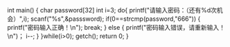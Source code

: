 int main()
{
  char password[32]
  int i=3;
  do{
      printf("请输入密码：（还有%d次机会）",i);
      scanf("%s",&passsword);
  if(0==strcmp(password,"666"))
{
  printf("密码输入正确！\n");
  break;
}
  else
{
 printf("密码输入错误，请重新输入！\n")；
i--;
} 
}while(i>0);
getch();
return 0;
}